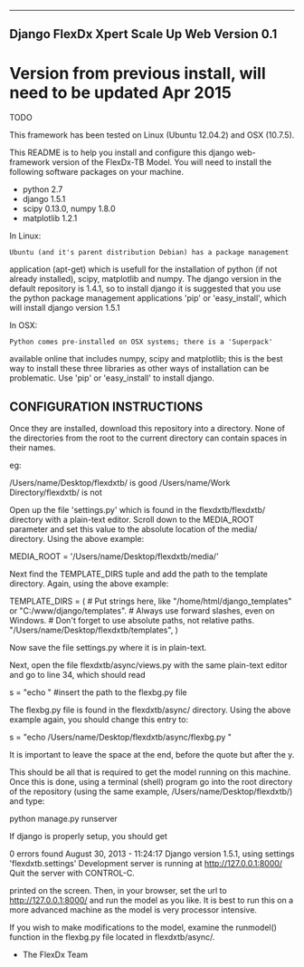 ---------------------------------------------
 Django FlexDx Xpert Scale Up Web Version 0.1
---------------------------------------------

# Version from previous install, will need to be updated Apr 2015

TODO

This framework has been tested on Linux (Ubuntu 12.04.2) and OSX (10.7.5).

This README is to help you install and configure this django web-framework
version of the FlexDx-TB Model.  You will need to install the following
software packages on your machine.

- python 2.7
- django 1.5.1
- scipy 0.13.0, numpy 1.8.0
- matplotlib 1.2.1

In Linux:

	Ubuntu (and it's parent distribution Debian) has a package management
application (apt-get) which is usefull for the installation of python (if not
already installed), scipy, matplotlib and numpy.  The django version in the
default repository is 1.4.1, so to install django it is suggested that you use
the python package management applications 'pip' or 'easy_install', which will 
install django version 1.5.1

In OSX:

	Python comes pre-installed on OSX systems; there is a 'Superpack'
available online that includes numpy, scipy and matplotlib; this is the best
way to install these three libraries as other ways of installation can be
problematic.  Use 'pip' or 'easy_install' to install django.	 

CONFIGURATION INSTRUCTIONS
--------------------------

Once they are installed, download this repository into a directory.  None of 
the directories from the root to the current directory can contain spaces in 
their names.

eg:

/Users/name/Desktop/flexdxtb/ is good
/Users/name/Work Directory/flexdxtb/ is not

Open up the file 'settings.py' which is found in the flexdxtb/flexdxtb/ 
directory with a plain-text editor.  Scroll down to the MEDIA_ROOT parameter and
set this value to the absolute location of the media/ directory.  Using the above
example:

MEDIA_ROOT = '/Users/name/Desktop/flexdxtb/media/'

Next find the TEMPLATE_DIRS tuple and add the path to the template directory.
Again, using the above example:

TEMPLATE_DIRS = (
    # Put strings here, like "/home/html/django_templates" or "C:/www/django/templates".
    # Always use forward slashes, even on Windows.
    # Don't forget to use absolute paths, not relative paths.
    "/Users/name/Desktop/flexdxtb/templates",
)

Now save the file settings.py where it is in plain-text.

Next, open the file flexdxtb/async/views.py with the same plain-text editor and
go to line 34, which should read

s = "echo " #insert the path to the flexbg.py file

The flexbg.py file is found in the flexdxtb/async/ directory. Using the above 
example again, you should change this entry to:

s = "echo /Users/name/Desktop/flexdxtb/async/flexbg.py "

It is important to leave the space at the end, before the quote but after the
y.

This should be all that is required to get the model running on this machine.
Once this is done, using a terminal (shell) program go into the root directory
of the repository (using the same example, /Users/name/Desktop/flexdxtb/) and
type:

python manage.py runserver

If django is properly setup, you should get

0 errors found
August 30, 2013 - 11:24:17
Django version 1.5.1, using settings 'flexdxtb.settings'
Development server is running at http://127.0.0.1:8000/
Quit the server with CONTROL-C.

printed on the screen. Then, in your browser, set the url to 
http://127.0.0.1:8000/ and run the model as you like.  It is best to run this
on a more advanced machine as the model is very processor intensive.

If you wish to make modifications to the model, examine the runmodel() function
in the flexbg.py file located in flexdxtb/async/.

- The FlexDx Team
